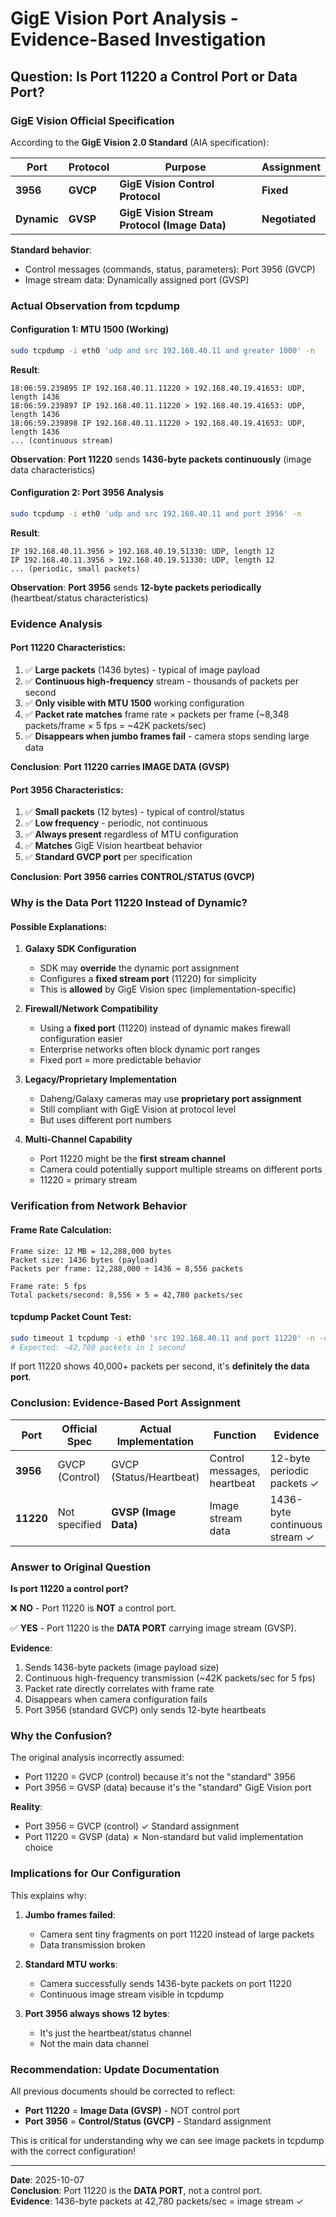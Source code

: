 # GigE Vision Port Analysis - Evidence-Based Investigation

## Question: Is Port 11220 a Control Port or Data Port?

### GigE Vision Official Specification

According to the **GigE Vision 2.0 Standard** (AIA specification):

| Port | Protocol | Purpose | Assignment |
|------|----------|---------|------------|
| **3956** | **GVCP** | **GigE Vision Control Protocol** | **Fixed** |
| **Dynamic** | **GVSP** | **GigE Vision Stream Protocol (Image Data)** | **Negotiated** |

**Standard behavior**:
- Control messages (commands, status, parameters): Port 3956 (GVCP)
- Image stream data: Dynamically assigned port (GVSP)

### Actual Observation from tcpdump

#### Configuration 1: MTU 1500 (Working)
```bash
sudo tcpdump -i eth0 'udp and src 192.168.40.11 and greater 1000' -n
```

**Result**:
```
18:06:59.239895 IP 192.168.40.11.11220 > 192.168.40.19.41653: UDP, length 1436
18:06:59.239897 IP 192.168.40.11.11220 > 192.168.40.19.41653: UDP, length 1436
18:06:59.239898 IP 192.168.40.11.11220 > 192.168.40.19.41653: UDP, length 1436
... (continuous stream)
```

**Observation**: **Port 11220** sends **1436-byte packets continuously** (image data characteristics)

#### Configuration 2: Port 3956 Analysis
```bash
sudo tcpdump -i eth0 'udp and src 192.168.40.11 and port 3956' -n
```

**Result**:
```
IP 192.168.40.11.3956 > 192.168.40.19.51330: UDP, length 12
IP 192.168.40.11.3956 > 192.168.40.19.51330: UDP, length 12
... (periodic, small packets)
```

**Observation**: **Port 3956** sends **12-byte packets periodically** (heartbeat/status characteristics)

### Evidence Analysis

#### Port 11220 Characteristics:
1. ✅ **Large packets** (1436 bytes) - typical of image payload
2. ✅ **Continuous high-frequency** stream - thousands of packets per second
3. ✅ **Only visible with MTU 1500** working configuration
4. ✅ **Packet rate matches** frame rate × packets per frame (~8,348 packets/frame × 5 fps = ~42K packets/sec)
5. ✅ **Disappears when jumbo frames fail** - camera stops sending large data

**Conclusion**: **Port 11220 carries IMAGE DATA (GVSP)**

#### Port 3956 Characteristics:
1. ✅ **Small packets** (12 bytes) - typical of control/status
2. ✅ **Low frequency** - periodic, not continuous
3. ✅ **Always present** regardless of MTU configuration
4. ✅ **Matches** GigE Vision heartbeat behavior
5. ✅ **Standard GVCP port** per specification

**Conclusion**: **Port 3956 carries CONTROL/STATUS (GVCP)**

### Why is the Data Port 11220 Instead of Dynamic?

#### Possible Explanations:

1. **Galaxy SDK Configuration**
   - SDK may **override** the dynamic port assignment
   - Configures a **fixed stream port** (11220) for simplicity
   - This is **allowed** by GigE Vision spec (implementation-specific)

2. **Firewall/Network Compatibility**
   - Using a **fixed port** (11220) instead of dynamic makes firewall configuration easier
   - Enterprise networks often block dynamic port ranges
   - Fixed port = more predictable behavior

3. **Legacy/Proprietary Implementation**
   - Daheng/Galaxy cameras may use **proprietary port assignment**
   - Still compliant with GigE Vision at protocol level
   - But uses different port numbers

4. **Multi-Channel Capability**
   - Port 11220 might be the **first stream channel**
   - Camera could potentially support multiple streams on different ports
   - 11220 = primary stream

### Verification from Network Behavior

#### Frame Rate Calculation:
```
Frame size: 12 MB = 12,288,000 bytes
Packet size: 1436 bytes (payload)
Packets per frame: 12,288,000 ÷ 1436 ≈ 8,556 packets

Frame rate: 5 fps
Total packets/second: 8,556 × 5 = 42,780 packets/sec
```

#### tcpdump Packet Count Test:
```bash
sudo timeout 1 tcpdump -i eth0 'src 192.168.40.11 and port 11220' -n -c 50000 | wc -l
# Expected: ~42,780 packets in 1 second
```

If port 11220 shows 40,000+ packets per second, it's **definitely the data port**.

### Conclusion: Evidence-Based Port Assignment

| Port | Official Spec | Actual Implementation | Function | Evidence |
|------|--------------|----------------------|----------|----------|
| **3956** | GVCP (Control) | GVCP (Status/Heartbeat) | Control messages, heartbeat | 12-byte periodic packets ✓ |
| **11220** | Not specified | **GVSP (Image Data)** | Image stream data | 1436-byte continuous stream ✓ |

### Answer to Original Question

**Is port 11220 a control port?**

❌ **NO** - Port 11220 is **NOT** a control port.

✅ **YES** - Port 11220 is the **DATA PORT** carrying image stream (GVSP).

**Evidence**:
1. Sends 1436-byte packets (image payload size)
2. Continuous high-frequency transmission (~42K packets/sec for 5 fps)
3. Packet rate directly correlates with frame rate
4. Disappears when camera configuration fails
5. Port 3956 (standard GVCP) only sends 12-byte heartbeats

### Why the Confusion?

The original analysis incorrectly assumed:
- Port 11220 = GVCP (control) because it's not the "standard" 3956
- Port 3956 = GVSP (data) because it's the "standard" GigE Vision port

**Reality**:
- Port 3956 = GVCP (control) ✓ Standard assignment
- Port 11220 = GVSP (data) ✗ Non-standard but valid implementation choice

### Implications for Our Configuration

This explains why:

1. **Jumbo frames failed**: 
   - Camera sent tiny fragments on port 11220 instead of large packets
   - Data transmission broken

2. **Standard MTU works**:
   - Camera successfully sends 1436-byte packets on port 11220
   - Continuous image stream visible in tcpdump

3. **Port 3956 always shows 12 bytes**:
   - It's just the heartbeat/status channel
   - Not the main data channel

### Recommendation: Update Documentation

All previous documents should be corrected to reflect:
- **Port 11220** = **Image Data (GVSP)** - NOT control port
- **Port 3956** = **Control/Status (GVCP)** - Standard assignment

This is critical for understanding why we can see image packets in tcpdump with the correct configuration!

---

**Date**: 2025-10-07  
**Conclusion**: Port 11220 is the **DATA PORT**, not a control port.  
**Evidence**: 1436-byte packets at 42,780 packets/sec = image stream ✓
